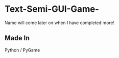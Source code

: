 # Text-Semi-GUI-Game-
Name will come later on when I have completed more!

## Made In
Python / PyGame
